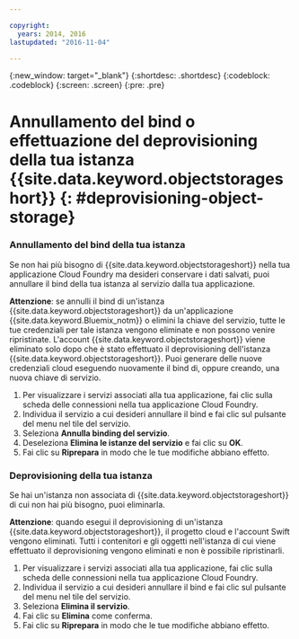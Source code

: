 ```yaml
---

copyright:
  years: 2014, 2016
lastupdated: "2016-11-04"

---
```

{:new_window: target="_blank"}
{:shortdesc: .shortdesc}
{:codeblock: .codeblock}
{:screen: .screen}
{:pre: .pre}

# Annullamento del bind o effettuazione del deprovisioning della tua istanza  {{site.data.keyword.objectstorageshort}} {: #deprovisioning-object-storage}



### Annullamento del bind della tua istanza
Se non hai più bisogno di {{site.data.keyword.objectstorageshort}} nella tua applicazione Cloud Foundry ma desideri conservare i dati salvati, puoi annullare il bind della tua istanza al servizio dalla tua applicazione.

**Attenzione**: se annulli il bind di un'istanza {{site.data.keyword.objectstorageshort}} da un'applicazione {{site.data.keyword.Bluemix_notm}} o elimini la chiave del servizio, tutte le tue credenziali per tale istanza vengono eliminate e non possono venire ripristinate. L'account {{site.data.keyword.objectstorageshort}} viene eliminato solo dopo che è stato effettuato il deprovisioning dell'istanza {{site.data.keyword.objectstorageshort}}. Puoi generare delle nuove credenziali cloud eseguendo nuovamente il bind di, oppure creando, una nuova chiave di servizio. 

1. Per visualizzare i servizi associati alla tua applicazione, fai clic sulla scheda delle connessioni nella tua applicazione Cloud Foundry.
2. Individua il servizio a cui desideri annullare il bind e fai clic sul pulsante del menu nel tile del servizio.
3. Seleziona **Annulla binding del servizio**.
4. Deseleziona **Elimina le istanze del servizio** e fai clic su **OK**.
5. Fai clic su **Riprepara** in modo che le tue modifiche abbiano effetto.



### Deprovisioning della tua istanza

Se hai un'istanza non associata di {{site.data.keyword.objectstorageshort}} di cui non hai più bisogno, puoi eliminarla.

**Attenzione**: quando esegui il deprovisioning di un'istanza {{site.data.keyword.objectstorageshort}}, il progetto cloud e l'account Swift vengono eliminati. Tutti i contenitori e gli oggetti nell'istanza di cui viene effettuato il deprovisioning vengono eliminati e non è possibile ripristinarli.

1. Per visualizzare i servizi associati alla tua applicazione, fai clic sulla scheda delle connessioni nella tua applicazione Cloud Foundry.
2. Individua il servizio a cui desideri annullare il bind e fai clic sul pulsante del menu nel tile del servizio.
3. Seleziona **Elimina il servizio**. 
4. Fai clic su **Elimina** come conferma.
5. Fai clic su **Riprepara** in modo che le tue modifiche abbiano effetto.
